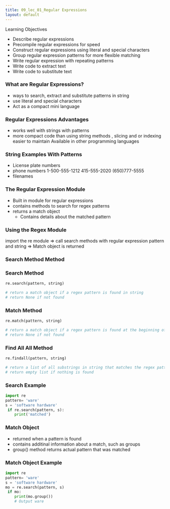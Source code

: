 ```yaml
---
title: 09_lec_01_Regular Expressions
layout: default
---
```


Learning Objectives
* Describe regular expressions
* Precompile regular expressions for speed
* Construct regular expressions using literal and special characters
* Group regular expression patterns for more flexible matching
* Write regular expression with repeating patterns
* Write code to extract text
* Write code to substitute text

### What are Regular Expressions?

* ways to search, extract and substitute patterns in string
* use literal and special characters
* Act as a compact mini language

### Regular Expressions Advantages

* works well with strings with patterns
* more compact code than using string methods , slicing and or indexing
easier to maintain
Available in other programming languages

### String Examples With Patterns

* License plate numbers
* phone numbers
    1-500-555-1212
    415-555-2020
    (650)777-5555
* filenames

### The Regular Expression Module

* Built in module for regular expressions
* contains methods to search for regex patterns
* returns a match object
  * Contains details about the matched pattern 

### Using the Regex Module

import the re module => call search methods with regular expression pattern and string => Match object is returned 

### Search Method Method

### Search Method

```python
re.search(pattern, string)

# return a match object if a regex pattern is found in string 
# return None if not found
```

### Match Method

```python
re.match(pattern, string)

# return a match object if a regex pattern is found at the beginning of string 
# return None if not found
```

### Find All All Method

```python
re.findall(pattern, string)

# return a list of all substrings in string that matches the regex pattern 
# return empty list if nothing is found
```

### Search Example

```python
import re
pattern= 'ware'
s = 'software hardware'
 if re.search(pattern, s):
    print('matched')
```

### Match Object

* returned when a pattern is found
* contains additinal information about a match, such as groups
*  group() method returns actual pattern that was matched

### Match Object Example

```python
import re
pattern= 'ware'
s = 'software hardware'
mo = re.search(pattern, s)
 if mo:
    print(mo.group())
    # Output ware
```
